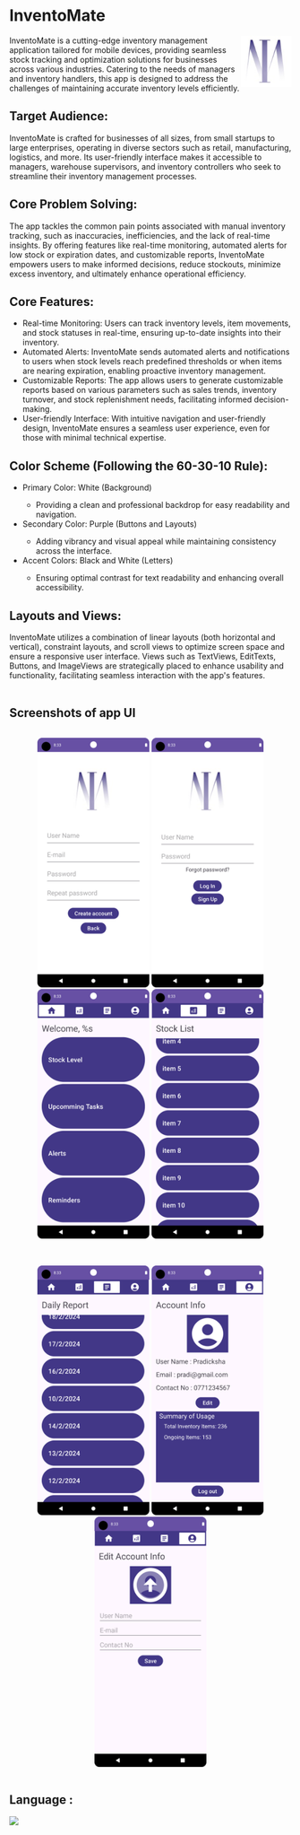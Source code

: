 <H1>InventoMate</H1>
<img align="right" alt="giphy" width="90" src="/app/src/main/res/drawable/pradi_logo.jpg">
InventoMate is a cutting-edge inventory management application tailored for mobile devices, providing seamless stock tracking and optimization solutions for businesses across various industries. Catering to the needs of managers and inventory handlers, this app is designed to address the challenges of maintaining accurate inventory levels efficiently.

<h2>Target Audience:</h2>
InventoMate is crafted for businesses of all sizes, from small startups to large enterprises, operating in diverse sectors such as retail, manufacturing, logistics, and more. Its user-friendly interface makes it accessible to managers, warehouse supervisors, and inventory controllers who seek to streamline their inventory management processes.

<h2>Core Problem Solving:</h2>
The app tackles the common pain points associated with manual inventory tracking, such as inaccuracies, inefficiencies, and the lack of real-time insights. By offering features like real-time monitoring, automated alerts for low stock or expiration dates, and customizable reports, InventoMate empowers users to make informed decisions, reduce stockouts, minimize excess inventory, and ultimately enhance operational efficiency.

<h2>Core Features:</h2>
<ul>
<li>Real-time Monitoring: Users can track inventory levels, item movements, and stock statuses in real-time, ensuring up-to-date insights into their inventory.</li>
<li>Automated Alerts: InventoMate sends automated alerts and notifications to users when stock levels reach predefined thresholds or when items are nearing expiration, enabling proactive inventory management.</li>
<li>Customizable Reports: The app allows users to generate customizable reports based on various parameters such as sales trends, inventory turnover, and stock replenishment needs, facilitating informed decision-making.</li>
<li>User-friendly Interface: With intuitive navigation and user-friendly design, InventoMate ensures a seamless user experience, even for those with minimal technical expertise.</li>
</ul>
<h2>Color Scheme (Following the 60-30-10 Rule):</h2>
<ul>
<li>Primary Color: White (Background) </li>
<ul>
<li>Providing a clean and professional backdrop for easy readability and navigation.</li></ul>
<li>Secondary Color: Purple (Buttons and Layouts) </li>
<ul>
<li>Adding vibrancy and visual appeal while maintaining consistency across the interface.</li></ul>
<li>Accent Colors: Black and White (Letters) </li>
<ul>
<li>Ensuring optimal contrast for text readability and enhancing overall accessibility.</li></ul>
</ul>
<h2>Layouts and Views:</h2>
InventoMate utilizes a combination of linear layouts (both horizontal and vertical), constraint layouts, and scroll views to optimize screen space and ensure a responsive user interface. Views such as TextViews, EditTexts, Buttons, and ImageViews are strategically placed to enhance usability and functionality, facilitating seamless interaction with the app's features.
<br><br>

## Screenshots of app UI

<div style="display:flex;">
  <p align="center">
<img src="UI/1.png" width="200">
<img src="UI/2.png" width="200">
<img src="UI/3.png" width="200">
<img src="UI/4.png" width="200">
    </p>

</div>
<br>
<div style="display:flex;">
  <p align="center">
<img src="UI/5.png" width="200">
<img src="UI/6.png" width="200">
<img src="UI/7.png" width="200">
    </p>
</div>

<h2>Language : </h2>
<p><img src="https://skillicons.dev/icons?i=kotlin" width=40></p>
